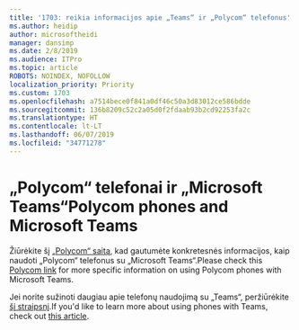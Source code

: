 ```yaml
---
title: '1703: reikia informacijos apie „Teams“ ir „Polycom“ telefonus'
ms.author: heidip
author: microsoftheidi
manager: dansimp
ms.date: 2/8/2019
ms.audience: ITPro
ms.topic: article
ROBOTS: NOINDEX, NOFOLLOW
localization_priority: Priority
ms.custom: 1703
ms.openlocfilehash: a7514bece0f841a0df46c50a3d83012ce586bdde
ms.sourcegitcommit: 136b8209c52c2a05d0f2fdaab93b2cd92253fa2c
ms.translationtype: HT
ms.contentlocale: lt-LT
ms.lasthandoff: 06/07/2019
ms.locfileid: "34771278"
---
```

# <a name="polycom-phones-and-microsoft-teams"></a><span data-ttu-id="3071f-102">„Polycom“ telefonai ir „Microsoft Teams“</span><span class="sxs-lookup"><span data-stu-id="3071f-102">Polycom phones and Microsoft Teams</span></span>

<span data-ttu-id="3071f-103">Žiūrėkite šį [„Polycom“ saitą](http://www.polycom.com/content/dam/polycom/common/documents/faqs/polycom-phones-and-microsoft-teams-faq-enus.pdf), kad gautumėte konkretesnės informacijos, kaip naudoti „Polycom“ telefonus su „Microsoft Teams“.</span><span class="sxs-lookup"><span data-stu-id="3071f-103">Please check this [Polycom link](http://www.polycom.com/content/dam/polycom/common/documents/faqs/polycom-phones-and-microsoft-teams-faq-enus.pdf) for more specific information on using Polycom phones with Microsoft Teams.</span></span>

<span data-ttu-id="3071f-104">Jei norite sužinoti daugiau apie telefonų naudojimą su „Teams“, peržiūrėkite [šį straipsnį](https://docs.microsoft.com/microsoftteams/phones-for-teams).</span><span class="sxs-lookup"><span data-stu-id="3071f-104">If you'd like to learn more about using phones with Teams, check out [this article](https://docs.microsoft.com/microsoftteams/phones-for-teams).</span></span>
